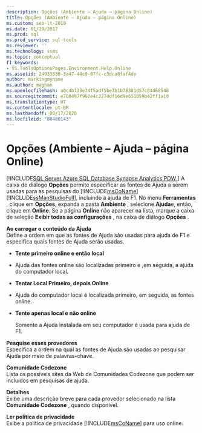 ```yaml
---
description: Opções (Ambiente – Ajuda – página Online)
title: Opções (Ambiente – Ajuda – página Online)
ms.custom: seo-lt-2019
ms.date: 01/19/2017
ms.prod: sql
ms.prod_service: sql-tools
ms.reviewer: ''
ms.technology: ssms
ms.topic: conceptual
f1_keywords:
- VS.ToolsOptionsPages.Environment.Help.Online
ms.assetid: 24933338-3a47-44c0-87fc-c3dca8faf4de
author: markingmyname
ms.author: maghan
ms.openlocfilehash: a0c4b733e74f5adf5be7b1b78381d57c84d68548
ms.sourcegitcommit: e700497f962e4c2274df16d9e651059b42ff1a10
ms.translationtype: HT
ms.contentlocale: pt-BR
ms.lasthandoff: 08/17/2020
ms.locfileid: "88480143"
---
```

# <a name="options-environment---help---online-page"></a>Opções (Ambiente – Ajuda – página Online)
[!INCLUDE[SQL Server Azure SQL Database Synapse Analytics PDW ](../../includes/applies-to-version/sql-asdb-asdbmi-asa-pdw.md)]
A caixa de diálogo **Opções** permite especificar as fontes de Ajuda a serem usadas para as pesquisas do [!INCLUDE[msCoName](../../includes/msconame_md.md)] [!INCLUDE[ssManStudioFull](../../includes/ssmanstudiofull-md.md)], incluindo a ajuda de F1. No menu **Ferramentas** , clique em **Opções**, expanda a pasta **Ambiente** , selecione **Ajuda**e, então, clique em **Online**. Se a página **Online** não aparecer na lista, marque a caixa de seleção **Exibir todas as configurações** , na caixa de diálogo **Opções** .  
  
**Ao carregar o conteúdo da Ajuda**  
Define a ordem em que as fontes de Ajuda são usadas para ajuda de F1 e especifica quais fontes de Ajuda serão usadas.  
  
-   **Tente primeiro online e então local**  
  
-   Ajuda das fontes online são localizadas primeiro e ,em seguida, a ajuda do computador local.  
  
-   **Tentar Local Primeiro, depois Online**  
  
-   Ajuda do computador local é localizada primeiro, em seguida, as fontes online.  
  
-   **Tente apenas local e não online**  
  
    Somente a Ajuda instalada em seu computador é usada para ajuda de F1.  
  
**Pesquise esses provedores**  
Especifica a ordem na qual as fontes de Ajuda são usadas ao pesquisar Ajuda por meio de palavras-chave.  
  
**Comunidade Codezone**  
Lista os possíveis sites da Web de Comunidades Codezone que podem ser incluídos em pesquisas de ajuda.  
  
**Detalhes**  
Exibe uma descrição breve para cada provedor selecionado na lista **Comunidade Codezone** , quando disponível.  
  
**Ler política de privacidade**  
Exibe a política de privacidade [!INCLUDE[msCoName](../../includes/msconame_md.md)] para uso online.  
  
